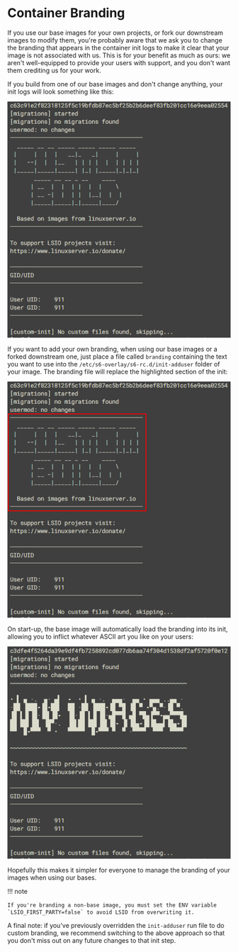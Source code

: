 # Container Branding

If you use our base images for your own projects, or fork our downstream images to modify them, you're probably aware that we ask you to change the branding that appears in the container init logs to make it clear that your image is not associated with us. This is for your benefit as much as ours: we aren't well-equipped to provide your users with support, and you don't want them crediting us for your work.

If you build from one of our base images and don't change anything, your init logs will look something like this:

![Default Container Branding](../assets/images/lsio-branding1.png)

If you want to add your own branding, when using our base images or a forked downstream one, just place a file called `branding` containing the text you want to use into the `/etc/s6-overlay/s6-rc.d/init-adduser` folder of your image. The branding file will replace the highlighted section of the init:

![Default Container Branding with Hightlights](../assets/images/lsio-branding2.png)

On start-up, the base image will automatically load the branding into its init, allowing you to inflict whatever ASCII art you like on your users:

![Custom Container Branding](../assets/images/lsio-branding3.png)

Hopefully this makes it simpler for everyone to manage the branding of your images when using our bases.

!!! note

    If you're branding a non-base image, you must set the ENV variable `LSIO_FIRST_PARTY=false` to avoid LSIO from overwriting it.

A final note: if you've previously overridden the `init-adduser` run file to do custom branding, we recommend switching to the above approach so that you don't miss out on any future changes to that init step.
